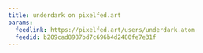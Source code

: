 ```yaml
---
title: underdark on pixelfed.art
params:
  feedlink: https://pixelfed.art/users/underdark.atom
  feedid: b209cad8987bd7c696b4d2480fe7e31f
---
```

